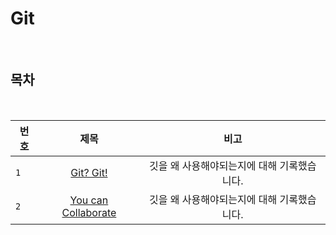 # Git

<br>

## 목차

<br>

| 번호 | 제목 | 비고 |
|---|:---:|:---:|
| `1` | [Git? Git!](./Git.md) | 깃을 왜 사용해야되는지에 대해 기록했습니다.  |
| `2` | [You can Collaborate](./Collaborate.md) | 깃을 왜 사용해야되는지에 대해 기록했습니다.  |
